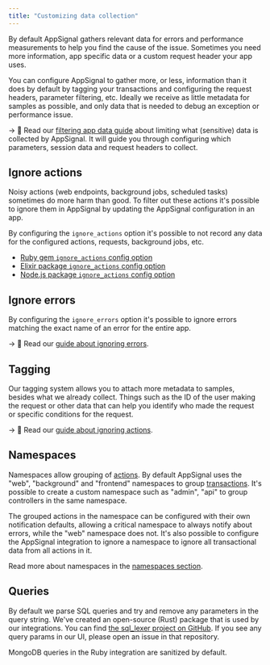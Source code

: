 ```yaml
---
title: "Customizing data collection"
---
```


By default AppSignal gathers relevant data for errors and performance measurements to help you find the cause of the issue. Sometimes you need more information, app specific data or a custom request header your app uses.

You can configure AppSignal to gather more, or less, information than it does by default by tagging your transactions and configuring the request headers, parameter filtering, etc. Ideally we receive as little metadata for samples as possible, and only data that is needed to debug an exception or performance issue.

-> 📖 Read our [filtering app data guide](/guides/filter-data/) about limiting what (sensitive) data is collected by AppSignal. It will guide you through configuring which parameters, session data and request headers to collect.

## Ignore actions

Noisy actions (web endpoints, background jobs, scheduled tasks) sometimes do more harm than good. To filter out these actions it's possible to ignore them in AppSignal by updating the AppSignal configuration in an app.

By configuring the `ignore_actions` option it's possible to not record any data for the configured actions, requests, background jobs, etc.

- [Ruby gem `ignore_actions` config option](/ruby/configuration/ignore-actions.html)
- [Elixir package `ignore_actions` config option](/elixir/configuration/ignore-actions.html)
- [Node.js package `ignore_actions` config option](/nodejs/configuration/ignore-actions.html)

## Ignore errors

By configuring the `ignore_errors` option it's possible to ignore errors matching the exact name of an error for the entire app.

-> 📖 Read our [guide about ignoring errors](/guides/filter-data/ignore-errors.html).

## Tagging

Our tagging system allows you to attach more metadata to samples, besides what we already collect. Things such as the ID of the user making the request or other data that can help you identify who made the request or specific conditions for the request.

-> 📖 Read our [guide about ignoring actions](/guides/filter-data/ignore-actions.html).

## Namespaces

Namespaces allow grouping of [actions](/appsignal/terminology.html#actions). By default AppSignal uses the "web", "background" and "frontend" namespaces to group [transactions](/appsignal/terminology.html#transactions). It's possible to create a custom namespace such as "admin", "api" to group controllers in the same namespace.

The grouped actions in the namespace can be configured with their own notification defaults, allowing a critical namespace to always notify about errors, while the "web" namespace does not. It's also possible to configure the AppSignal integration to ignore a namespace to ignore all transactional data from all actions in it.

Read more about namespaces in the [namespaces section](/application/namespaces.html).

## Queries

By default we parse SQL queries and try and remove any parameters in the query string. We've created an open-source (Rust) package that is used by our integrations. You can find [the sql_lexer project on GitHub](https://github.com/appsignal/sql_lexer). If you see any query params in our UI, please open an issue in that repository.

MongoDB queries in the Ruby integration are sanitized by default.
